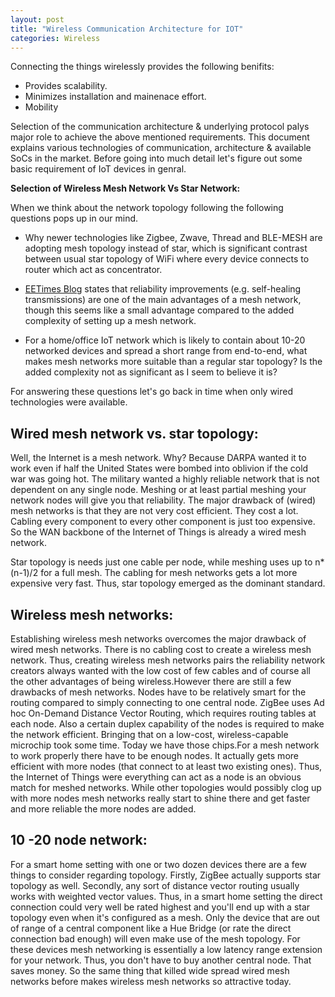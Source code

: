 ```yaml
---
layout: post
title: "Wireless Communication Architecture for IOT"
categories: Wireless
---
```


Connecting the things wirelessly provides the following benifits:
* Provides scalability.
* Minimizes installation and mainenace effort.
* Mobility

Selection of the communication architecture & underlying protocol palys major role to achieve the above mentioned requirements. This document explains various technologies of communication, architecture & available SoCs in the market. Before going into much detail let's figure out some basic requirement of IoT devices in genral.

**Selection of Wireless Mesh Network Vs Star Network:**

When we think about the network topology following the following questions pops up in our mind.

* Why newer technologies like Zigbee, Zwave, Thread and BLE-MESH are adopting mesh topology instead of star, which is significant contrast between usual star topology of WiFi where every device connects to router which act as concentrator. 

* [EETimes Blog](https://www.eetimes.com/document.asp?doc_id=1168414) states that reliability improvements (e.g. self-healing transmissions) are one of the main advantages of a mesh network, though this seems like a small advantage compared to the added complexity of setting up a mesh network.

* For a home/office IoT network which is likely to contain about 10-20 networked devices and spread a short range from end-to-end, what makes mesh networks more suitable than a regular star topology? Is the added complexity not as significant as I seem to believe it is?

For answering these questions let's go back in time when only wired technologies were available.

## Wired mesh network vs. star topology:

Well, the Internet is a mesh network. Why? Because DARPA wanted it to work even if half the United States were bombed into oblivion if the cold war was going hot. The military wanted a highly reliable network that is not dependent on any single node. Meshing or at least partial meshing your network nodes will give you that reliability. The major drawback of (wired) mesh networks is that they are not very cost efficient. They cost a lot. Cabling every component to every other component is just too expensive. So the WAN backbone of the Internet of Things is already a wired mesh network.

Star topology is needs just one cable per node, while meshing uses up to n*(n-1)/2 for a full mesh. The cabling for mesh networks gets a lot more expensive very fast. Thus, star topology emerged as the dominant standard.


## Wireless mesh networks:

Establishing wireless mesh networks overcomes the major drawback of wired mesh networks. There is no cabling cost to create a wireless mesh network. Thus, creating wireless mesh networks pairs the reliability network creators always wanted with the low cost of few cables and of course all the other advantages of being wireless.However there are still a few drawbacks of mesh networks. Nodes have to be relatively smart for the routing compared to simply connecting to one central node. ZigBee uses Ad hoc On-Demand Distance Vector Routing, which requires routing tables at each node. Also a certain duplex capability of the nodes is required to make the network efficient. Bringing that on a low-cost, wireless-capable microchip took some time. Today we have those chips.For a mesh network to work properly there have to be enough nodes. It actually gets more efficient with more nodes (that connect to at least two existing ones). Thus, the Internet of Things were everything can act as a node is an obvious match for meshed networks. While other topologies would possibly clog up with more nodes mesh networks really start to shine there and get faster and more reliable the more nodes are added.


## 10 -20 node network: 
For a smart home setting with one or two dozen devices there are a few things to consider regarding topology. Firstly, ZigBee actually supports star topology as well. Secondly, any sort of distance vector routing usually works with weighted vector values. Thus, in a smart home setting the direct connection could very well be rated highest and you'll end up with a star topology even when it's configured as a mesh.
Only the device that are out of range of a central component like a Hue Bridge (or rate the direct connection bad enough) will even make use of the mesh topology. For these devices mesh networking is essentially a low latency range extension for your network. Thus, you don't have to buy another central node. That saves money. So the same thing that killed wide spread wired mesh networks before makes wireless mesh networks so attractive today.
